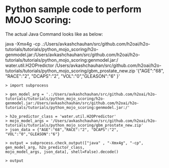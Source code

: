 
# Python sample code to perform MOJO Scoring:

The actual Java Command looks like as below:

java -Xmx4g -cp .:/Users/avkashchauhan/src/github.com/h2oai/h2o-tutorials/tutorials/python_mojo_scoring/h2o-genmodel.jar:/Users/avkashchauhan/src/github.com/h2oai/h2o-tutorials/tutorials/python_mojo_scoring:genmodel.jar:/ water.util.H2OPredictor  /Users/avkashchauhan/src/github.com/h2oai/h2o-tutorials/tutorials/python_mojo_scoring/gbm_prostate_new.zip '{\"AGE\":\"68\", \"RACE\":\"2\", \"DCAPS\":\"2\", \"VOL\":\"0\",\"GLEASON\":\"6\"  }'


```
> import subprocess

> gen_model_arg = '.:/Users/avkashchauhan/src/github.com/h2oai/h2o-tutorials/tutorials/python_mojo_scoring/h2o-genmodel.jar:/Users/avkashchauhan/src/github.com/h2oai/h2o-tutorials/tutorials/python_mojo_scoring:genmodel.jar:/'

> h2o_predictor_class = 'water.util.H2OPredictor'
> mojo_model_args = '/Users/avkashchauhan/src/github.com/h2oai/h2o-tutorials/tutorials/python_mojo_scoring/gbm_prostate_new.zip'
> json_data = {"AGE":"68","RACE":"2", "DCAPS":"2", "VOL":"0","GLEASON":"6"}

> output = subprocess.check_output(["java" , "-Xmx4g", "-cp", gen_model_arg, h2o_predictor_class, 
mojo_model_args, json_data], shell=False).decode()

> output
```

